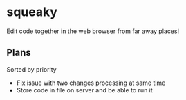 # squeaky

Edit code together in the web browser from far away places!

## Plans

Sorted by priority

- Fix issue with two changes processing at same time
- Store code in file on server and be able to run it
